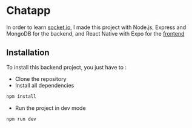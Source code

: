 # Chatapp
In order to learn [socket.io](https://socket.io/), I made this project with Node.js, Express and MongoDB for the backend, and React Native with Expo for the [frontend](https://github.com/AbelRudy/chatapp-frontend)
## Installation
To install this backend project, you just have to :
- Clone the repository
- Install all dependencies
```bash
npm install
```
- Run the project in dev mode
```bash
npm run dev
```
